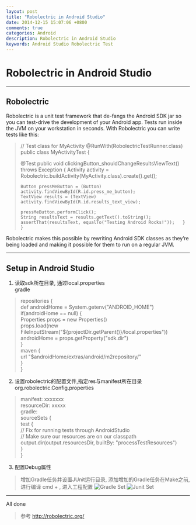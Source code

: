 ```yaml
---
layout: post
title: "Robolectric in Android Studio"
date: 2014-12-15 15:07:06 +0800
comments: true
categories: Android
description: Robolectric in Android Studio
keywords: Android Studio Robolectric Test
---
```



Robolectric in Android Studio
=============================

----------

Robolectric
-----------
Robolectric is a unit test framework that de-fangs the Android SDK jar so you can test-drive the development of your Android app. Tests run inside the JVM on your workstation in seconds. With Robolectric you can write tests like this:

> // Test class for MyActivity @RunWith(RobolectricTestRunner.class)
> public class MyActivityTest {
> 
>   @Test   public void clickingButton_shouldChangeResultsViewText()
> throws Exception {
>     Activity activity = Robolectric.buildActivity(MyActivity.class).create().get();
> 
>     Button pressMeButton = (Button) activity.findViewById(R.id.press_me_button);
>     TextView results = (TextView) activity.findViewById(R.id.results_text_view);
> 
>     pressMeButton.performClick();
>     String resultsText = results.getText().toString();
>     assertThat(resultsText, equalTo("Testing Android Rocks!"));   } }

Robolectric makes this possible by rewriting Android SDK classes as they’re being loaded and making it possible for them to run on a regular JVM. 

----------

<!--more-->

Setup in Android Studio
-----------------------

1. 读取sdk所在目录, 通过local.properties   
  gradle
> repositories {  
>   def androidHome = System.getenv("ANDROID_HOME")  
>    if(androidHome == null) {   
>      Properties props = new Properties()    
>     props.load(new FileInputStream("${projectDir.getParent()}/local.properties"))    
>       androidHome = props.getProperty("sdk.dir")    
>    }   
>    maven {    
>        url "$androidHome/extras/android/m2repository/"    
>    }   
>} 

2. 设置robolectric的配置文件,指定res与manifest所在目录   
  org.robolectric.Config.properties   
> manifest: xxxxxxx   
> resourceDir: xxxxx   
  gradle:  
> sourceSets {  
>   test {  
>       // Fix for running tests through AndroidStudio   
>       // Make sure our resources are on our classpath    
>       output.dir(output.resourcesDir, builtBy: "processTestResources")   
>   }   
>}   

3. 配置Debug属性
>  增加Gradle任务并设置JUnit运行目录, 添加增加的Gradle任务在Make之前,进行编译
>  cmd + , 进入工程配置
![Gradle Set](/images/res/201412/gradle_set.png)
![Junit Set](/images/res/201412/junit_set.png)
 
----------

All done


> 参考
> http://robolectric.org/


 


